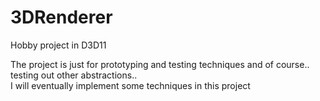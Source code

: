 # 3DRenderer
Hobby project in D3D11  

The project is just for prototyping and testing techniques and of course.. testing out other abstractions..  
I will eventually implement some techniques in this project  

